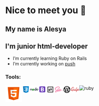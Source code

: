 
# Nice to meet you 👋
## My name is Alesya
## I'm junior html-developer


- I’m currently learning Ruby on Rails
- I’m currently working on [push](https://github.com/faceless49/cards)

### Tools:

<img align="left" alt="HTML5" src='./src/img/icons8-html-5.svg' wdDth="26px"/>
<img align="left" alt="css3" src='./src/img/icons8-css3.svg' width="26px"/>
<img align="left" alt="nodeJs" src='./src/img/icons8-nodejs.svg' width="26px"/>
<img align="left" alt="bootstrap" src='./src/img/icons8-bootstrap.svg' width="25px"/>
<img align="left" alt="git" src='./src/img/icons8-git-в-квадрате.svg' width="26px"/>
<img align="left" alt="sass" src='./src/img/icons8-sass.svg' width="26px"/>
<img align="left" alt="wordpress" src='./src/img/icons8-wordpress-simple.svg' width="26px"/>
<img align="left" alt="gulp" src='./src/img/gulp.svg' width="26px" height="26px"/>
<img align left alt="ruby" src='https://www.flaticon.com/free-icon/ruby_919842?term=ruby&page=1&position=1&page=1&position=1&related_id=919842&origin=tag' width="26px" height="26px"/>
